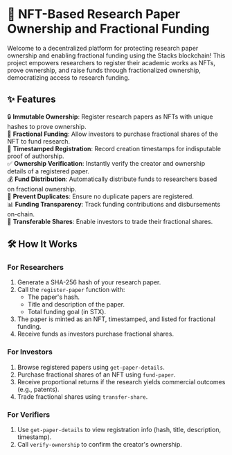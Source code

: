 # 📑 NFT-Based Research Paper Ownership and Fractional Funding

Welcome to a decentralized platform for protecting research paper ownership and enabling fractional funding using the Stacks blockchain! This project empowers researchers to register their academic works as NFTs, prove ownership, and raise funds through fractionalized ownership, democratizing access to research funding.

## ✨ Features

🔒 **Immutable Ownership**: Register research papers as NFTs with unique hashes to prove ownership.  
💸 **Fractional Funding**: Allow investors to purchase fractional shares of the NFT to fund research.  
📜 **Timestamped Registration**: Record creation timestamps for indisputable proof of authorship.  
✅ **Ownership Verification**: Instantly verify the creator and ownership details of a registered paper.  
💰 **Fund Distribution**: Automatically distribute funds to researchers based on fractional ownership.  
🔐 **Prevent Duplicates**: Ensure no duplicate papers are registered.  
📊 **Funding Transparency**: Track funding contributions and disbursements on-chain.  
🔄 **Transferable Shares**: Enable investors to trade their fractional shares.  

## 🛠 How It Works

### For Researchers
1. Generate a SHA-256 hash of your research paper.  
2. Call the `register-paper` function with:
   - The paper's hash.
   - Title and description of the paper.
   - Total funding goal (in STX).
3. The paper is minted as an NFT, timestamped, and listed for fractional funding.  
4. Receive funds as investors purchase fractional shares.  

### For Investors
1. Browse registered papers using `get-paper-details`.  
2. Purchase fractional shares of an NFT using `fund-paper`.  
3. Receive proportional returns if the research yields commercial outcomes (e.g., patents).  
4. Trade fractional shares using `transfer-share`.  

### For Verifiers
1. Use `get-paper-details` to view registration info (hash, title, description, timestamp).  
2. Call `verify-ownership` to confirm the creator's ownership.  

